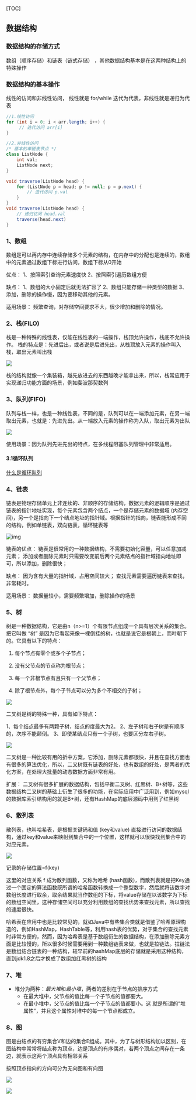[TOC]

## 数据结构

### 数据结构的存储方式

 数组（顺序存储）和链表（链式存储） ，其他数据结构基本是在这两种结构上的特殊操作

### 数据结构的基本操作

 线性的访问和非线性访问， 线性就是 for/while 迭代为代表，非线性就是递归为代表

```java
//1.线性访问
for (int i = 0; i < arr.length; i++) {
     // 迭代访问 arr[i]
}

//2.非线性访问
/* 基本的单链表节点 */
class ListNode {
    int val;
    ListNode next;
}

void traverse(ListNode head) {
    for (ListNode p = head; p != null; p = p.next) {
        // 迭代访问 p.val
    }
}
void traverse(ListNode head) {
    // 递归访问 head.val
    traverse(head.next)
}
```



### 1、数组

数组是可以再内存中连续存储多个元素的结构，在内存中的分配也是连续的，数组中的元素通过数组下标进行访问，数组下标从0开始 

优点：
1、按照索引查询元素速度快
2、按照索引遍历数组方便

缺点：
1、数组的大小固定后就无法扩容了
2、数组只能存储一种类型的数据
3、添加，删除的操作慢，因为要移动其他的元素。

适用场景：
频繁查询，对存储空间要求不大，很少增加和删除的情况。

### 2、栈(FILO)

栈是一种特殊的线性表，仅能在线性表的一端操作，栈顶允许操作，栈底不允许操作。 栈的特点是：先进后出，或者说是后进先出，从栈顶放入元素的操作叫入栈，取出元素叫出栈 

![](https://images.gitee.com/uploads/images/2020/0513/153744_e8085310_2047979.jpeg)

栈的结构就像一个集装箱，越先放进去的东西越晚才能拿出来，所以，栈常应用于实现递归功能方面的场景，例如斐波那契数列 

### 3、队列(FIFO)

 队列与栈一样，也是一种线性表，不同的是，队列可以在一端添加元素，在另一端取出元素，也就是：先进先出。从一端放入元素的操作称为入队，取出元素为出队

![](https://images.gitee.com/uploads/images/2020/0513/153744_765dce64_2047979.jpeg)

 使用场景：因为队列先进先出的特点，在多线程阻塞队列管理中非常适用。

#### 3.1循环队列

[什么是循环队列](https://blog.csdn.net/lp284558195/article/details/81052168)

### 4、链表

链表是物理存储单元上非连续的、非顺序的存储结构，数据元素的逻辑顺序是通过链表的指针地址实现，每个元素包含两个结点，一个是存储元素的数据域 (内存空间)，另一个是指向下一个结点地址的指针域。根据指针的指向，链表能形成不同的结构，例如单链表，双向链表，循环链表等 

 ![img](https://images.gitee.com/uploads/images/2020/0513/153744_73f29c29_2047979.jpeg) 

链表的优点：
链表是很常用的一种数据结构，不需要初始化容量，可以任意加减元素；
添加或者删除元素时只需要改变前后两个元素结点的指针域指向地址即可，所以添加，删除很快；

缺点：
因为含有大量的指针域，占用空间较大；
查找元素需要遍历链表来查找，非常耗时。

适用场景：
数据量较小，需要频繁增加，删除操作的场景

### 5、树

树是一种数据结构，它是由n（n>=1）个有限节点组成一个具有层次关系的集合。把它叫做 “树” 是因为它看起来像一棵倒挂的树，也就是说它是根朝上，而叶朝下的。它具有以下的特点：

1. 每个节点有零个或多个子节点；

2. 没有父节点的节点称为根节点；

3. 每一个非根节点有且只有一个父节点；

4. 除了根节点外，每个子节点可以分为多个不相交的子树；

![](https://images.gitee.com/uploads/images/2020/0513/153745_52a6ada1_2047979.png)

二叉树是树的特殊一种，具有如下特点：

1、每个结点最多有两颗子树，结点的度最大为2。
2、左子树和右子树是有顺序的，次序不能颠倒。
3、即使某结点只有一个子树，也要区分左右子树。

![](https://images.gitee.com/uploads/images/2020/0513/153745_366a19fd_2047979.jpeg)

二叉树是一种比较有用的折中方案，它添加，删除元素都很快，并且在查找方面也有很多的算法优化，所以，二叉树既有链表的好处，也有数组的好处，是两者的优化方案，在处理大批量的动态数据方面非常有用。

扩展：
二叉树有很多扩展的数据结构，包括平衡二叉树、红黑树、B+树等，这些数据结构二叉树的基础上衍生了很多的功能，在实际应用中广泛用到，例如mysql的数据库索引结构用的就是B+树，还有HashMap的底层源码中用到了红黑树 

### 6、散列表

散列表，也叫哈希表，是根据关键码和值 (key和value) 直接进行访问的数据结构，通过key和value来映射到集合中的一个位置，这样就可以很快找到集合中的对应元素。

![](https://images.gitee.com/uploads/images/2020/0513/153745_6bd9e205_2047979.jpeg)

记录的存储位置=f(key)

这里的对应关系 f 成为散列函数，又称为哈希 (hash函数)，而散列表就是把Key通过一个固定的算法函数既所谓的哈希函数转换成一个整型数字，然后就将该数字对数组长度进行取余，取余结果就当作数组的下标，将value存储在以该数字为下标的数组空间里，这种存储空间可以充分利用数组的查找优势来查找元素，所以查找的速度很快。

哈希表在应用中也是比较常见的，就如Java中有些集合类就是借鉴了哈希原理构造的，例如HashMap，HashTable等，利用hash表的优势，对于集合的查找元素时非常方便的，然而，因为哈希表是基于数组衍生的数据结构，在添加删除元素方面是比较慢的，所以很多时候需要用到一种数组链表来做，也就是拉链法。拉链法是数组结合链表的一种结构，较早前的hashMap底层的存储就是采用这种结构，直到jdk1.8之后才换成了数组加红黑树的结构

### 7、堆

- 堆分为两种：*最大堆*和*最小堆*，两者的差别在于节点的排序方式 
  - 在最大堆中，父节点的值比每一个子节点的值都要大。
  - 在最小堆中，父节点的值比每一个子节点的值都要小。这 就是所谓的“堆属性”，并且这个属性对堆中的每一个节点都成立。 

### 8、图

图是由结点的有穷集合V和边的集合E组成。其中，为了与树形结构加以区别，在图结构中常常将结点称为顶点，边是顶点的有序偶对，若两个顶点之间存在一条边，就表示这两个顶点具有相邻关系 

 按照顶点指向的方向可分为无向图和有向图 

![](https://images.gitee.com/uploads/images/2020/0513/153745_bdcc0e7d_2047979.png)

![](https://images.gitee.com/uploads/images/2020/0513/153745_9ebc8c66_2047979.png)



